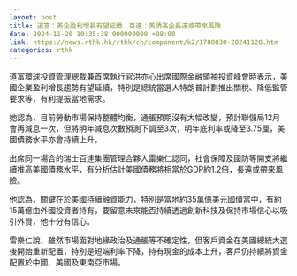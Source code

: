 ```yaml
---
layout: post
title: 道富：美企盈利增長有望延續　百達：美債高企長遠或帶來風險
date: 2024-11-20 10:35:38.000000000 +08:00
link: https://news.rthk.hk/rthk/ch/component/k2/1780030-20241120.htm
categories: rthk
---
```


道富環球投資管理總裁兼首席執行官洪亦心出席國際金融領袖投資峰會時表示，美國企業盈利增長趨勢有望延續，特別是總統當選人特朗普計劃推出關稅、降低監管要求等，有利提振當地需求。

她認為，目前勞動市場保持整體均衡，通脹預期沒有大幅改變，預計聯儲局12月會再減息一次，但將明年減息次數預測下調至3次，明年底利率或降至3.75厘，美國債務水平亦會持續上升。

出席同一場合的瑞士百達集團管理合夥人雷樂仁認同，社會保障及國防等開支將繼續推高美國債務水平，有分析估計美國債務將相當於GDP約1.2倍，長遠或帶來風險。

他認為，關鍵在於美國持續融資能力，特別是當地約35萬億美元國債當中，有約15萬億由外國投資者持有，要留意未來能否持續透過創新科技及保持市場信心以吸引外資，他十分有信心。

雷樂仁說，雖然市場面對地緣政治及通脹等不確定性，但客戶資金在美國總統大選後開始重新配置，特別是短端利率下降，持有現金的成本上升，客戶仍持續將資金配置於中國、美國及東南亞市場。
